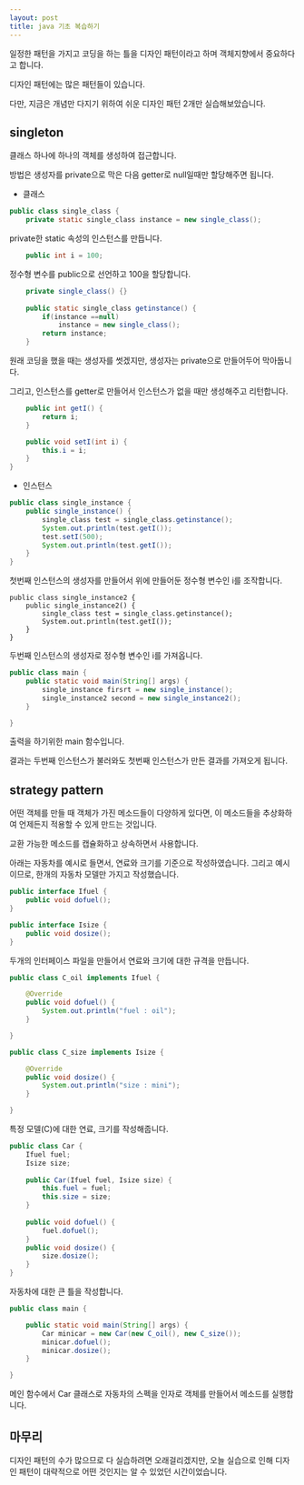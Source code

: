 ```yaml
---
layout: post
title: java 기초 복습하기
---
```


일정한 패턴을 가지고 코딩을 하는 틀을 디자인 패턴이라고 하며 객체지향에서 중요하다고 합니다.

디자인 패턴에는 많은 패턴들이 있습니다.

다만, 지금은 개념만 다지기 위하여 쉬운 디자인 패턴 2개만 실습해보았습니다.

## singleton

클래스 하나에 하나의 객체를 생성하여 접근합니다.

방법은 생성자를 private으로 막은 다음 getter로 null일때만 할당해주면 됩니다.

* 클래스

```java
public class single_class {
	private static single_class instance = new single_class();
```

private한 static 속성의 인스턴스를 만듭니다.

```java
	public int i = 100;
```

정수형 변수를 public으로 선언하고 100을 할당합니다.

```java
	private single_class() {}
	
	public static single_class getinstance() {
		if(instance ==null)
			instance = new single_class();
		return instance;
	}
```

원래 코딩을 했을 때는 생성자를 썻겠지만, 생성자는 private으로 만들어두어 막아둡니다.

그리고, 인스턴스를 getter로 만들어서 인스턴스가 없을 때만 생성해주고 리턴합니다.

```java
	public int getI() {
		return i;
	}

	public void setI(int i) {
		this.i = i;
	}
}
```

* 인스턴스

```java
public class single_instance {
	public single_instance() {
		single_class test = single_class.getinstance();
		System.out.println(test.getI());
		test.setI(500);
		System.out.println(test.getI());
	}
}
```

첫번째 인스턴스의 생성자를 만들어서 위에 만들어둔 정수형 변수인 i를 조작합니다.

```
public class single_instance2 {
	public single_instance2() {
		single_class test = single_class.getinstance();
		System.out.println(test.getI());
	}
}
```

두번째 인스턴스의 생성자로 정수형 변수인 i를 가져옵니다.

```java
public class main {
	public static void main(String[] args) {
		single_instance firsrt = new single_instance();
		single_instance2 second = new single_instance2();
	}

}
```

출력을 하기위한 main 함수입니다.

결과는 두번째 인스턴스가 불러와도 첫번째 인스턴스가 만든 결과를 가져오게 됩니다.

## strategy pattern

어떤 객체를 만들 때 객체가 가진 메소드들이 다양하게 있다면, 이 메소드들을 추상화하여 언제든지 적용할 수 있게 만드는 것입니다.

교환 가능한 메소드를 캡슐화하고 상속하면서 사용합니다.

아래는 자동차를 예시로 들면서, 연료와 크기를 기준으로 작성하였습니다.
그리고 예시이므로, 한개의 자동차 모델만 가지고 작성했습니다.

```java
public interface Ifuel {
	public void dofuel();
}
```

```java
public interface Isize {
	public void dosize();
}
```

두개의 인터페이스 파일을 만들어서 연료와 크기에 대한 규격을 만듭니다.

```java
public class C_oil implements Ifuel {

	@Override
	public void dofuel() {
		System.out.println("fuel : oil");
	}

}
```

```java
public class C_size implements Isize {

	@Override
	public void dosize() {
		System.out.println("size : mini");
	}

}
```

특정 모델(C)에 대한 연료, 크기를 작성해줍니다.

```java
public class Car {
	Ifuel fuel;
	Isize size;
	
	public Car(Ifuel fuel, Isize size) {
		this.fuel = fuel;
		this.size = size;
	}
	
	public void dofuel() {
		fuel.dofuel();
	}
	public void dosize() {
		size.dosize();
	}
}
```

자동차에 대한 큰 틀을 작성합니다.

```java
public class main {

	public static void main(String[] args) {
		Car minicar = new Car(new C_oil(), new C_size());
		minicar.dofuel();
		minicar.dosize();
	}

}
```

메인 함수에서 Car 클래스로 자동차의 스펙을 인자로 객체를 만들어서 메소드를 실행합니다.

## 마무리

디자인 패턴의 수가 많으므로 다 실습하려면 오래걸리겠지만, 오늘 실습으로 인해 디자인 패턴이 대략적으로 어떤 것인지는 알 수 있었던 시간이었습니다.